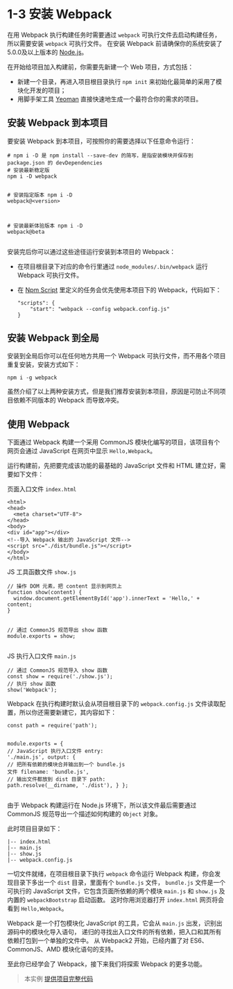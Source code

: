 <h1 id="1-3-安装-webpack">1-3 安装 Webpack</h1>
<p>在用 Webpack 执行构建任务时需要通过 <code>webpack</code> 可执行文件去启动构建任务，所以需要安装 <code>webpack</code> 可执行文件。
在安装 Webpack 前请确保你的系统安装了5.0.0及以上版本的 <a href="https://nodejs.org" target="_blank">Node.js</a>。</p>
<p>在开始给项目加入构建前，你需要先新建一个 Web 项目，方式包括：</p>
<ul>
<li>新建一个目录，再进入项目根目录执行 <code>npm init</code> 来初始化最简单的采用了模块化开发的项目；</li>
<li>用脚手架工具 <a href="http://yeoman.io" target="_blank">Yeoman</a> 直接快速地生成一个最符合你的需求的项目。</li>
</ul>
<h2 id="安装-webpack-到本项目">安装 Webpack 到本项目</h2>
<p>要安装 Webpack 到本项目，可按照你的需要选择以下任意命令运行：</p>
<pre><code class="lang-bash"><span class="hljs-comment"># npm i -D 是 npm install --save-dev 的简写，是指安装模块并保存到 package.json 的 devDependencies</span>
<span class="hljs-comment"># 安装最新稳定版</span>
npm i -D webpack

<span class="hljs-comment"># 安装指定版本</span>
npm i -D webpack@&lt;version&gt;

<span class="hljs-comment"># 安装最新体验版本</span>
npm i -D webpack@beta
</code></pre>
<p>安装完后你可以通过这些途径运行安装到本项目的 Webpack：</p>
<ul>
<li>在项目根目录下对应的命令行里通过 <code>node_modules/.bin/webpack</code> 运行 Webpack 可执行文件。</li>
<li><p>在 <a href="常见的构建工具及对比/npm_script.md">Npm Script</a> 里定义的任务会优先使用本项目下的 Webpack，代码如下：</p>
<pre><code class="lang-json"><span class="hljs-string">&quot;scripts&quot;</span>: {
    <span class="hljs-string">&quot;start&quot;</span>: <span class="hljs-string">&quot;webpack --config webpack.config.js&quot;</span>
}
</code></pre>
</li>
</ul>
<h2 id="安装-webpack-到全局">安装 Webpack 到全局</h2>
<p>安装到全局后你可以在任何地方共用一个 Webpack 可执行文件，而不用各个项目重复安装，安装方式如下：</p>
<pre><code class="lang-bash">npm i -g webpack
</code></pre>
<p>虽然介绍了以上两种安装方式，但是我们推荐安装到本项目，原因是可防止不同项目依赖不同版本的 Webpack 而导致冲突。</p>
<h2 id="使用-webpack">使用 Webpack</h2>
<p>下面通过 Webpack 构建一个采用 CommonJS 模块化编写的项目，该项目有个网页会通过 JavaScript 在网页中显示 <code>Hello,Webpack</code>。</p>
<p>运行构建前，先把要完成该功能的最基础的 JavaScript 文件和 HTML 建立好，需要如下文件：</p>
<p>页面入口文件 <code>index.html</code></p>
<pre><code class="lang-html"><span class="hljs-tag">&lt;<span class="hljs-name">html</span>&gt;</span>
<span class="hljs-tag">&lt;<span class="hljs-name">head</span>&gt;</span>
  <span class="hljs-tag">&lt;<span class="hljs-name">meta</span> <span class="hljs-attr">charset</span>=<span class="hljs-string">&quot;UTF-8&quot;</span>&gt;</span>
<span class="hljs-tag">&lt;/<span class="hljs-name">head</span>&gt;</span>
<span class="hljs-tag">&lt;<span class="hljs-name">body</span>&gt;</span>
<span class="hljs-tag">&lt;<span class="hljs-name">div</span> <span class="hljs-attr">id</span>=<span class="hljs-string">&quot;app&quot;</span>&gt;</span><span class="hljs-tag">&lt;/<span class="hljs-name">div</span>&gt;</span>
<span class="hljs-comment">&lt;!--导入 Webpack 输出的 JavaScript 文件--&gt;</span>
<span class="hljs-tag">&lt;<span class="hljs-name">script</span> <span class="hljs-attr">src</span>=<span class="hljs-string">&quot;./dist/bundle.js&quot;</span>&gt;</span><span class="undefined"></span><span class="hljs-tag">&lt;/<span class="hljs-name">script</span>&gt;</span>
<span class="hljs-tag">&lt;/<span class="hljs-name">body</span>&gt;</span>
<span class="hljs-tag">&lt;/<span class="hljs-name">html</span>&gt;</span>
</code></pre>
<p>JS 工具函数文件 <code>show.js</code></p>
<pre><code class="lang-js"><span class="hljs-comment">// 操作 DOM 元素，把 content 显示到网页上</span>
<span class="hljs-function"><span class="hljs-keyword">function</span> <span class="hljs-title">show</span>(<span class="hljs-params">content</span>) </span>{
  <span class="hljs-built_in">window</span>.document.getElementById(<span class="hljs-string">&apos;app&apos;</span>).innerText = <span class="hljs-string">&apos;Hello,&apos;</span> + content;
}

<span class="hljs-comment">// 通过 CommonJS 规范导出 show 函数</span>
<span class="hljs-built_in">module</span>.exports = show;
</code></pre>
<p>JS 执行入口文件 <code>main.js</code></p>
<pre><code class="lang-js"><span class="hljs-comment">// 通过 CommonJS 规范导入 show 函数</span>
<span class="hljs-keyword">const</span> show = <span class="hljs-built_in">require</span>(<span class="hljs-string">&apos;./show.js&apos;</span>);
<span class="hljs-comment">// 执行 show 函数</span>
show(<span class="hljs-string">&apos;Webpack&apos;</span>);
</code></pre>
<p>Webpack 在执行构建时默认会从项目根目录下的 <code>webpack.config.js</code> 文件读取配置，所以你还需要新建它，其内容如下：</p>
<pre><code class="lang-js"><span class="hljs-keyword">const</span> path = <span class="hljs-built_in">require</span>(<span class="hljs-string">&apos;path&apos;</span>);

<span class="hljs-built_in">module</span>.exports = {
  <span class="hljs-comment">// JavaScript 执行入口文件</span>
  entry: <span class="hljs-string">&apos;./main.js&apos;</span>,
  output: {
    <span class="hljs-comment">// 把所有依赖的模块合并输出到一个 bundle.js 文件</span>
    filename: <span class="hljs-string">&apos;bundle.js&apos;</span>,
    <span class="hljs-comment">// 输出文件都放到 dist 目录下</span>
    path: path.resolve(__dirname, <span class="hljs-string">&apos;./dist&apos;</span>),
  }
};
</code></pre>
<p>由于 Webpack 构建运行在 Node.js 环境下，所以该文件最后需要通过 CommonJS 规范导出一个描述如何构建的 <code>Object</code> 对象。</p>
<p>此时项目目录如下：</p>
<pre><code>|-- index.html
|-- main.js
|-- show.js
|-- webpack.config.js
</code></pre><p>一切文件就绪，在项目根目录下执行 <code>webpack</code> 命令运行 Webpack 构建，你会发现目录下多出一个 <code>dist</code> 目录，里面有个 <code>bundle.js</code> 文件，
<code>bundle.js</code> 文件是一个可执行的 JavaScript 文件，它包含页面所依赖的两个模块 <code>main.js</code> 和 <code>show.js</code> 及内置的 <code>webpackBootstrap</code> 启动函数。
这时你用浏览器打开 <code>index.html</code> 网页将会看到 <code>Hello,Webpack</code>。</p>
<p>Webpack 是一个打包模块化 JavaScript 的工具，它会从 <code>main.js</code> 出发，识别出源码中的模块化导入语句，
递归的寻找出入口文件的所有依赖，把入口和其所有依赖打包到一个单独的文件中。
从 Webpack2 开始，已经内置了对 ES6、CommonJS、AMD 模块化语句的支持。</p>
<p>至此你已经学会了 Webpack，接下来我们将探索 Webpack 的更多功能。</p>
<blockquote>
<p>本实例 <a href="http://webpack.wuhaolin.cn/1-3安装与使用.zip" target="_blank">提供项目完整代码</a></p>
</blockquote>

                                
                                